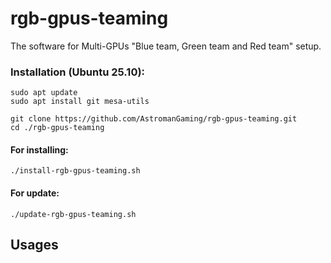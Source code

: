 # rgb-gpus-teaming
The software for Multi-GPUs "Blue team, Green team and Red team" setup.

### Installation (Ubuntu 25.10):
```
sudo apt update
sudo apt install git mesa-utils 
```
```
git clone https://github.com/AstromanGaming/rgb-gpus-teaming.git
cd ./rgb-gpus-teaming
```
#### For installing:
```
./install-rgb-gpus-teaming.sh
```
#### For update:
```
./update-rgb-gpus-teaming.sh
```

## Usages
